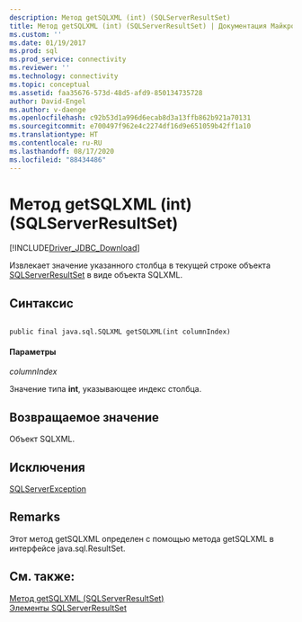 ```yaml
---
description: Метод getSQLXML (int) (SQLServerResultSet)
title: Метод getSQLXML (int) (SQLServerResultSet) | Документация Майкрософт
ms.custom: ''
ms.date: 01/19/2017
ms.prod: sql
ms.prod_service: connectivity
ms.reviewer: ''
ms.technology: connectivity
ms.topic: conceptual
ms.assetid: faa35676-573d-48d5-afd9-850134735728
author: David-Engel
ms.author: v-daenge
ms.openlocfilehash: c92b53d1a996d6ecab8d3a13ffb862b921a70131
ms.sourcegitcommit: e700497f962e4c2274df16d9e651059b42ff1a10
ms.translationtype: HT
ms.contentlocale: ru-RU
ms.lasthandoff: 08/17/2020
ms.locfileid: "88434486"
---
```

# <a name="getsqlxml-method-int-sqlserverresultset"></a>Метод getSQLXML (int) (SQLServerResultSet)
[!INCLUDE[Driver_JDBC_Download](../../../includes/driver_jdbc_download.md)]

  Извлекает значение указанного столбца в текущей строке объекта [SQLServerResultSet](../../../connect/jdbc/reference/sqlserverresultset-class.md) в виде объекта SQLXML.  
  
## <a name="syntax"></a>Синтаксис  
  
```  
  
public final java.sql.SQLXML getSQLXML(int columnIndex)  
```  
  
#### <a name="parameters"></a>Параметры  
 *columnIndex*  
  
 Значение типа **int**, указывающее индекс столбца.  
  
## <a name="return-value"></a>Возвращаемое значение  
 Объект SQLXML.  
  
## <a name="exceptions"></a>Исключения  
 [SQLServerException](../../../connect/jdbc/reference/sqlserverexception-class.md)  
  
## <a name="remarks"></a>Remarks  
 Этот метод getSQLXML определен с помощью метода getSQLXML в интерфейсе java.sql.ResultSet.  
  
## <a name="see-also"></a>См. также:  
 [Метод getSQLXML (SQLServerResultSet)](../../../connect/jdbc/reference/getsqlxml-method-sqlserverresultset.md)   
 [Элементы SQLServerResultSet](../../../connect/jdbc/reference/sqlserverresultset-members.md)  
  
  
